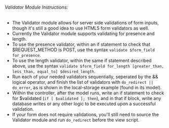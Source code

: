 ###### Validator Module Instructions:

- The Validator module allows for server side validations of form inputs, though it's still a good idea to use HTML5 form validators as well.
- Currently the Validator module supports validating for presence and length.
- To use the presence validator, within an if statement to check that $REQUEST_METHOD is POST, use the syntax `validate $form_field for_presence`.
- To use the length validator, within the same if statement described above, use the syntax `validate $form_field for_length [greater_than, less_than, equal_to] $desired_length`.
- Run each of your needed validators sequentially, seperated by the && logical operator, and finish the list of validators with `do_redirect || do_error`, as is shown in the local-storage example (found in its model).
- Within the controller, after the model runs, write an if statement to check for $validated (`if [ $validated ]; then`), and in that if block, write any database writes or any other logic to be executed upon a successful validation.
- If your form does not require validations, you'll still need to source the Validator module and run `do_redirect` before the view script.

